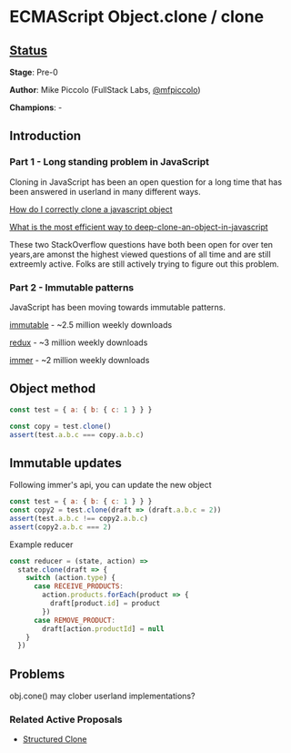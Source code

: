 # ECMAScript Object.clone / clone

## [Status](https://tc39.github.io/process-document/)

**Stage**: Pre-0

**Author**: Mike Piccolo (FullStack Labs, [@mfpiccolo](https://twitter.com/mfpiccolo))

**Champions**: -

## Introduction

### Part 1 - Long standing problem in JavaScript

Cloning in JavaScript has been an open question for a long time that has been answered in userland in many different ways.

[How do I correctly clone a javascript object](https://stackoverflow.com/questions/728360/how-do-i-correctly-clone-a-javascript-object)

[What is the most efficient way to deep-clone-an-object-in-javascript](https://stackoverflow.com/questions/122102/what-is-the-most-efficient-way-to-deep-clone-an-object-in-javascript)

These two StackOverflow questions have both been open for over ten years,are amonst the highest viewed questions of all time and are still extreemly active. Folks are still actively trying to figure out this problem.

### Part 2 - Immutable patterns

JavaScript has been moving towards immutable patterns.

[immutable](https://www.npmjs.com/package/immutable) - ~2.5 million weekly downloads

[redux](https://www.npmjs.com/package/redux) - ~3 million weekly downloads

[immer](https://www.npmjs.com/package/immer) - ~2 million weekly downloads

## Object method

```js
const test = { a: { b: { c: 1 } } }

const copy = test.clone()
assert(test.a.b.c === copy.a.b.c)
```

## Immutable updates

Following immer's api, you can update the new object

```js
const test = { a: { b: { c: 1 } } }
const copy2 = test.clone(draft => (draft.a.b.c = 2))
assert(test.a.b.c !== copy2.a.b.c)
assert(copy2.a.b.c === 2)
```

Example reducer

```js
const reducer = (state, action) =>
  state.clone(draft => {
    switch (action.type) {
      case RECEIVE_PRODUCTS:
        action.products.forEach(product => {
          draft[product.id] = product
        })
      case REMOVE_PRODUCT:
        draft[action.productId] = null
    }
  })
```

## Problems

obj.cone() may clober userland implementations?

### Related Active Proposals

- [Structured Clone](https://github.com/dslomov/ecmascript-structured-clone)
